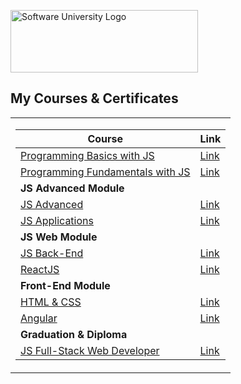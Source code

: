 <a href="https://softuni.bg/trainings/courses" rel="Courses"><img src="https://softuni.bg/content/images/svg-logos/software-university-logo.svg?sanitize=true" alt="Software University Logo" width="300" height="100"></a>
<h2> My Courses & Certificates </h2>

<table>
<tr>
<td>

| **Course**                                                            | **Link**                                                   |
| --------------------------------------------------------------------- | ---------------------------------------------------------- |
| <a href="https://softuni.bg/trainings/4149/programming-basics-with-javascript-april-2023" > Programming Basics with JS </a>        | <a href="https://softuni.bg/certificates/details/173290/08f30a6d"> Link</a> |
| <a href="https://softuni.bg/trainings/4218/programming-fundamentals-september-2023"> Programming Fundamentals with JS </a> | <a href="https://softuni.bg/certificates/details/194310/93226b55"> Link</a> |
| **JS Advanced Module** |
| <a href="https://softuni.bg/trainings/4372/js-advanced-january-2024"> JS Advanced </a>  | <a href="#"> Link</a> |
| <a href="https://softuni.bg/trainings/4373/js-applications-february-2024"> JS Applications </a>  | <a href="#"> Link</a> |
| **JS Web Module** |
| <a href="https://softuni.bg/trainings/4533/js-back-end-may-2024"> JS Back-End </a>  | <a href="#"> Link</a> |
| <a href="https://softuni.bg/trainings/4529/reactjs-june-2024"> ReactJS </a>  | <a href="#"> Link</a> |
| **Front-End Module** |
| <a href="#"> HTML & CSS </a>  | <a href="#"> Link</a> |
| <a href="#"> Angular </a>  | <a href="#"> Link</a> |
| **Graduation & Diploma** |
| <a href="https://softuni.bg/curriculum"> JS Full-Stack Web Developer </a>  | <a href="#"> Link</a> |


</td>
</tr>
</table>



